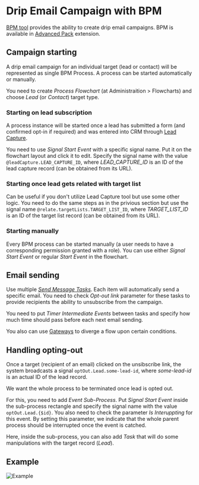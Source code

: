 # Drip Email Campaign with BPM

[BPM tool](bpm.md) provides the ability to create drip email campaigns. BPM is available in [Advanced Pack](https://www.espocrm.com/extensions/advanced-pack/) extension.

## Campaign starting 

A drip email campaign for an individual target (lead or contact) will be represented as single BPM Process. A process can be started automatically or manually.

You need to create *Process Flowchart* (at Administraition > Flowcharts) and choose *Lead* (or *Contact*) target type.

### Starting on lead subscription

A process instance will be started once a lead has submitted a form (and confirmed opt-in if required) and was entered into CRM through [Lead Capture](web-to-lead.md). 

You need to use *Signal Start Event* with a specific signal name. Put it on the flowchart layout and click it to edit. Specify the signal name with the value `@leadCapture.LEAD_CAPTURE_ID`, where *LEAD_CAPTURE_ID* is an ID of the lead capture record (can be obtained from its URL).

### Starting once lead gets related with target list

Can be useful if you don't utilize Lead Capture tool but use some other logic. You need to do the same steps as in the privious section but use the signal name `@relate.targetLists.TARGET_LIST_ID`, where *TARGET_LIST_ID* is an ID of the target list record (can be obtained from its URL).

### Starting manually

Every BPM process can be started manually (a user needs to have a corresponding permission granted with a role). You can use either *Signal Start Event* or regular *Start Event* in the flowchart.

## Email sending

Use multiple *[Send Message Tasks](bpm-activities.md#user-content-send-message-task)*. Each item will automatically send a specific email. You need to check *Opt-out link* parameter for these tasks to provide recipients the ability to unsubscribe from the campaign.

You need to put *Timer Intermediate Events* between tasks and specify how much time should pass before each next email sending.

You also can use [Gateways](bpm-gateways.md) to diverge a flow upon certain conditions.

## Handling opting-out

Once a target (recipient of an email) clicked on the unsibscribe link, the system broadcasts a signal `optOut.Lead.some-lead-id`, where *some-lead-id* is an actual ID of the lead record.

We want the whole process to be terminated once lead is opted out.

For this, you need to add *Event Sub-Process*. Put *Signal Start Event* inside the sub-process rectangle and specify the signal name with the value `optOut.Lead.{$id}`. You also need to check the parameter *Is Interuppting* for this event. By setting this parameter, we indicate that the whole parent process should be interrupted once the event is catched.  

Here, inside the sub-process, you can also add *Task* that will do some manipulations with the target record (*Lead*).

## Example

![Example](https://raw.githubusercontent.com/espocrm/documentation/master/_static/images/administration/bpm/drip-email-campaign.png)
